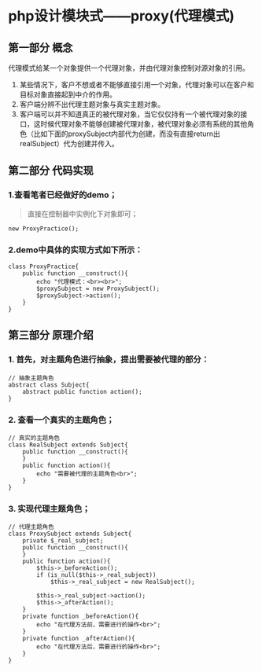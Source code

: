 # php设计模块式——proxy(代理模式)
## 第一部分 概念
代理模式给某一个对象提供一个代理对象，并由代理对象控制对源对象的引用。

1. 某些情况下，客户不想或者不能够直接引用一个对象，代理对象可以在客户和目标对象直接起到中介的作用。
2. 客户端分辨不出代理主题对象与真实主题对象。
3. 客户端可以并不知道真正的被代理对象，当它仅仅持有一个被代理对象的接口，这时候代理对象不能够创建被代理对象，被代理对象必须有系统的其他角色（比如下面的proxySubject内部代为创建，而没有直接return出realSubject）代为创建并传入。

## 第二部分 代码实现
### 1.查看笔者已经做好的demo；
> 直接在控制器中实例化下对象即可；

```
new ProxyPractice();
```
### 2.demo中具体的实现方式如下所示：
```
class ProxyPractice{
    public function __construct(){
        echo "代理模式：<br><br>";
        $proxySubject = new ProxySubject();
        $proxySubject->action();
    }
}
```
## 第三部分 原理介绍
### 1. 首先，对主题角色进行抽象，提出需要被代理的部分：
```
// 抽象主题角色
abstract class Subject{
    abstract public function action();
}
```
### 2. 查看一个真实的主题角色；
```
// 真实的主题角色
class RealSubject extends Subject{
    public function __construct(){
    }
    public function action(){
        echo "需要被代理的主题角色<br>";
    }
}
```
### 3. 实现代理主题角色；
```
// 代理主题角色
class ProxySubject extends Subject{
    private $_real_subject;
    public function __construct(){
    }
    public function action(){
        $this->_beforeAction();
        if (is_null($this->_real_subject))
            $this->_real_subject = new RealSubject();

        $this->_real_subject->action();
        $this->_afterAction();
    }
    private function _beforeAction(){
        echo "在代理方法前，需要进行的操作<br>";
    }
    private function _afterAction(){
        echo "在代理方法后，需要进行的操作<br>";
    }
}
```
